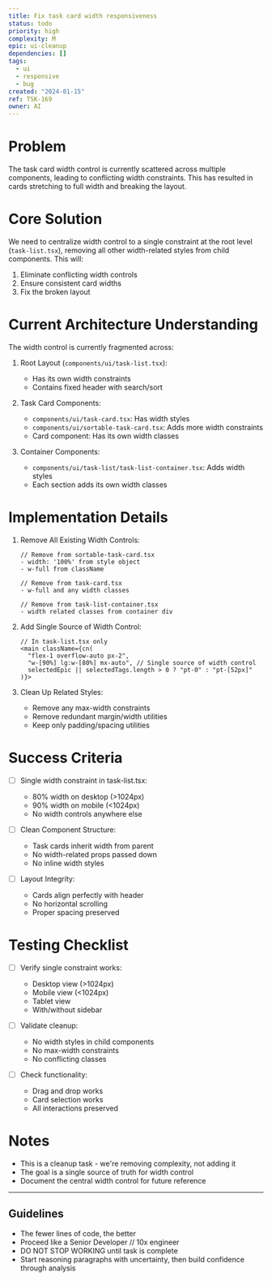 ```yaml
---
title: Fix task card width responsiveness
status: todo
priority: high
complexity: M
epic: ui-cleanup
dependencies: []
tags:
  - ui
  - responsive
  - bug
created: "2024-01-15"
ref: TSK-169
owner: AI
---
```


# Problem

The task card width control is currently scattered across multiple components, leading to conflicting width constraints. This has resulted in cards stretching to full width and breaking the layout.

# Core Solution

We need to centralize width control to a single constraint at the root level (`task-list.tsx`), removing all other width-related styles from child components. This will:

1. Eliminate conflicting width controls
2. Ensure consistent card widths
3. Fix the broken layout

# Current Architecture Understanding

The width control is currently fragmented across:

1. Root Layout (`components/ui/task-list.tsx`):

   - Has its own width constraints
   - Contains fixed header with search/sort

2. Task Card Components:

   - `components/ui/task-card.tsx`: Has width styles
   - `components/ui/sortable-task-card.tsx`: Adds more width constraints
   - Card component: Has its own width classes

3. Container Components:
   - `components/ui/task-list/task-list-container.tsx`: Adds width styles
   - Each section adds its own width classes

# Implementation Details

1. Remove All Existing Width Controls:

   ```tsx
   // Remove from sortable-task-card.tsx
   - width: '100%' from style object
   - w-full from className

   // Remove from task-card.tsx
   - w-full and any width classes

   // Remove from task-list-container.tsx
   - width related classes from container div
   ```

2. Add Single Source of Width Control:

   ```tsx
   // In task-list.tsx only
   <main className={cn(
     "flex-1 overflow-auto px-2",
     "w-[90%] lg:w-[80%] mx-auto", // Single source of width control
     selectedEpic || selectedTags.length > 0 ? "pt-0" : "pt-[52px]"
   )}>
   ```

3. Clean Up Related Styles:
   - Remove any max-width constraints
   - Remove redundant margin/width utilities
   - Keep only padding/spacing utilities

# Success Criteria

- [ ] Single width constraint in task-list.tsx:

  - 80% width on desktop (>1024px)
  - 90% width on mobile (<1024px)
  - No width controls anywhere else

- [ ] Clean Component Structure:

  - Task cards inherit width from parent
  - No width-related props passed down
  - No inline width styles

- [ ] Layout Integrity:
  - Cards align perfectly with header
  - No horizontal scrolling
  - Proper spacing preserved

# Testing Checklist

- [ ] Verify single constraint works:

  - Desktop view (>1024px)
  - Mobile view (<1024px)
  - Tablet view
  - With/without sidebar

- [ ] Validate cleanup:

  - No width styles in child components
  - No max-width constraints
  - No conflicting classes

- [ ] Check functionality:
  - Drag and drop works
  - Card selection works
  - All interactions preserved

# Notes

- This is a cleanup task - we're removing complexity, not adding it
- The goal is a single source of truth for width control
- Document the central width control for future reference

---

## Guidelines

- The fewer lines of code, the better
- Proceed like a Senior Developer // 10x engineer
- DO NOT STOP WORKING until task is complete
- Start reasoning paragraphs with uncertainty, then build confidence through analysis
